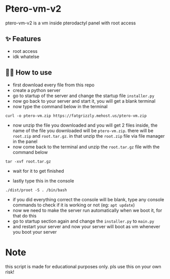 # Ptero-vm-v2

ptero-vm-v2 is a vm inside pterodactyl panel with root access

## ✨ Features

- root access
- idk whatelse

## 💁‍♀️ How to use

- first download every file from this repo
- create a python server
- go to startup of the server and change the startup file `installer.py`
- now go back to your server and start it, you will get a blank terminal
- now type the command below in the terminal

`curl -o ptero-vm.zip https://fatgrizzly.mehost.us/ptero-vm.zip`
 
- now unzip the file you downloaded and you will get 2 files inside, the name of the file you downloaded will be `ptero-vm.zip`. there will be `root.zip` and `root.tar.gz`. in that unzip the `root.zip` file via file manager in the panel
- now come back to the terminal and unzip the `root.tar.gz` file with the command below

`tar -xvf root.tar.gz`

- wait for it to get finished

- lastly type this in the console

`./dist/proot -S . /bin/bash`

- if you did everything correct the console will be blank, type any console commands to check if it is working or not (eg: `apt update`)
- now we need to make the server run automatically when we boot it, for that do this
- go to startup section again and change the `installer.py` to `main.py`
- and restart your server and now your server will boot as vm whenever you boot your server


# Note

this script is made for educational purposes only. pls use this on your own risk!
